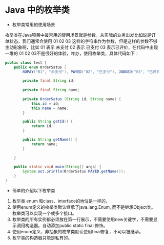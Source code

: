 # Java 中的枚举类

- 枚举类常用的使用场景

枚举类在Java项目中最常用的使用场景就是参数，从实际的业务出发比如说是订单状态，我们通常会使用 01 02 03 这样的字符串作为参数，但是这样的参数不够生动形象啊，比如 01 表示 未支付 02 表示 已支付 03 表示已评价，在代码中出现一堆的 01 02 03不是很好的体验，咋办，使用枚举类，具体代码如下：

````java
public class test {
	public enum OrderSatus {
		NOPAY("01", "未支付"), PAYED("02", "已支付"), JUDGED("03", "已评价");
		
		private final String id;
		
		private final String name;
		
		private OrderSatus (String id, String name) {
			this.id = id;
			this.name = name;
		}

		public String getId() {
			return id;
		}

		public String getName() {
			return name;
		}
		
	}
	
	public static void main(String[] args) {
		System.out.println(OrderSatus.PAYED.getName());
	}
}
````

- 简单的介绍以下枚举类

 1. 枚举类 enum 和class、interface的地位是一样的，
 2. 使用enum定义的枚举类默认继承了java.lang.Enum, 而不是继承Object类。枚举类可以实现一个或多个接口。
 3. 枚举类的所有实例都必须放在第一行展示，不需要使用new关键字，不需要显示调用构造器。自动添加public static final 修饰。
 4. 使用enum定义、非抽象的枚举类默认使用final修复，不可以被继承。
 5. 枚举类的构造器只能是私有的。
